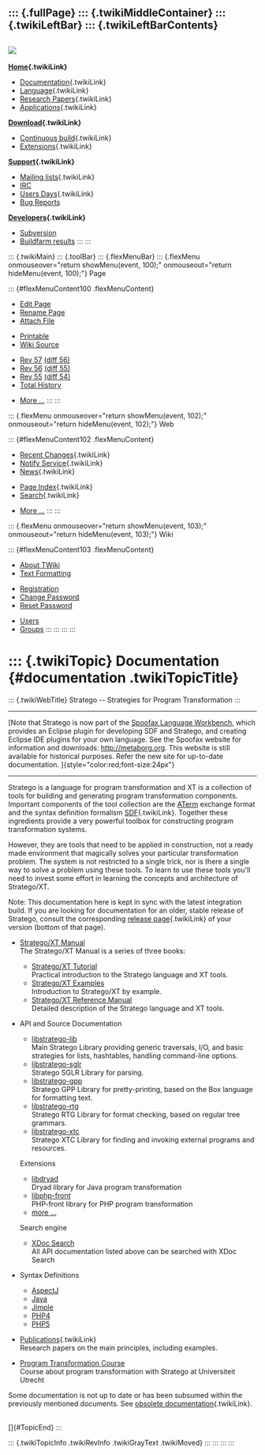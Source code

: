 ::: {.fullPage}
::: {.twikiMiddleContainer}
::: {.twikiLeftBar}
::: {.twikiLeftBarContents}
  ----------------------------------------------------------------------------------
  [![](../pub/Stratego/StrategoLogo/StrategoLogoTextlessWhite-100px.png)](WebHome)
  ----------------------------------------------------------------------------------

**[Home](WebHome){.twikiLink}**

-   [Documentation](StrategoDocumentation){.twikiLink}
-   [Language](StrategoLanguage){.twikiLink}
-   [Research Papers](StrategoPublications){.twikiLink}
-   [Applications](StrategoApplication){.twikiLink}

**[Download](StrategoDownload){.twikiLink}**

-   [Continuous build](ContinuousBuild){.twikiLink}
-   [Extensions](AdditionalPackageDownload){.twikiLink}

**[Support](StrategoSupport){.twikiLink}**

-   [Mailing lists](MailingList){.twikiLink}
-   [IRC](irc://irc.freenode.net/#stratego)
-   [Users Days](StrategoUsersDay){.twikiLink}
-   [Bug Reports](http://yellowgrass.org/project/StrategoXT)

**[Developers](StrategoDev){.twikiLink}**

-   [Subversion](https://svn.strategoxt.org/repos/StrategoXT/strategoxt/trunk)
-   [Buildfarm
    results](http://hydra.nixos.org/jobset/strategoxt/strategoxt-release/all)
:::
:::

::: {.twikiMain}
::: {.toolBar}
::: {.flexMenuBar}
::: {.flexMenu onmouseover="return showMenu(event, 100);" onmouseout="return hideMenu(event, 100);"}
Page

::: {#flexMenuContent100 .flexMenuContent}
-   [Edit
    Page](http://www.program-transformation.org/edit/Stratego/StrategoDocumentation?t=1536825357)
-   [Rename
    Page](http://www.program-transformation.org/rename/Stratego/StrategoDocumentation)
-   [Attach
    File](http://www.program-transformation.org/attach/Stratego/StrategoDocumentation)

<!-- -->

-   [Printable](http://www.program-transformation.org/view/Stratego/StrategoDocumentation?skin=print.pattern)
-   [Wiki
    Source](http://www.program-transformation.org/view/Stratego/StrategoDocumentation?skin=text&raw=on&contenttype=text/plain)

<!-- -->

-   [Rev
    57](http://www.program-transformation.org/view/Stratego/StrategoDocumentation?rev=1.57)
    [(diff 56)](http://www.program-transformation.org/rdiff/Stratego/StrategoDocumentation?rev1=1.57&rev2=1.56)
-   [Rev
    56](http://www.program-transformation.org/view/Stratego/StrategoDocumentation?rev=1.56)
    [(diff 55)](http://www.program-transformation.org/rdiff/Stratego/StrategoDocumentation?rev1=1.56&rev2=1.55)
-   [Rev
    55](http://www.program-transformation.org/view/Stratego/StrategoDocumentation?rev=1.55)
    [(diff 54)](http://www.program-transformation.org/rdiff/Stratego/StrategoDocumentation?rev1=1.55&rev2=1.54)
-   [Total
    History](http://www.program-transformation.org/rdiff/Stratego/StrategoDocumentation)

<!-- -->

-   [More
    \...](http://www.program-transformation.org/oops/Stratego/StrategoDocumentation?template=oopsmore&param1=1.57&param2=1.57)
:::
:::

::: {.flexMenu onmouseover="return showMenu(event, 102);" onmouseout="return hideMenu(event, 102);"}
Web

::: {#flexMenuContent102 .flexMenuContent}
-   [Recent Changes](WebChanges){.twikiLink}
-   [Notify Service](WebNotify){.twikiLink}
-   [News](WebNews){.twikiLink}

<!-- -->

-   [Page Index](WebIndex){.twikiLink}
-   [Search](WebSearch){.twikiLink}

<!-- -->

-   [More
    \...](http://www.program-transformation.org/oops/Stratego/StrategoDocumentation?template=oopsmore&param1=1.57&param2=1.57)
:::
:::

::: {.flexMenu onmouseover="return showMenu(event, 103);" onmouseout="return hideMenu(event, 103);"}
Wiki

::: {#flexMenuContent103 .flexMenuContent}
-   [About
    TWiki](http://www.program-transformation.org/view/TWiki/WebHome)
-   [Text
    Formatting](http://www.program-transformation.org/view/TWiki/TextFormattingRules)

<!-- -->

-   [Registration](http://www.program-transformation.org/view/TWiki/TWikiRegistration)
-   [Change
    Password](http://www.program-transformation.org/view/TWiki/ChangePassword)
-   [Reset
    Password](http://www.program-transformation.org/view/TWiki/ResetPassword)

<!-- -->

-   [Users](http://www.program-transformation.org/view/Main/TWikiUsers)
-   [Groups](http://www.program-transformation.org/view/Main/TWikiGroups)
:::
:::
:::
:::

::: {.twikiTopic}
Documentation {#documentation .twikiTopicTitle}
=============

::: {.twikiWebTitle}
Stratego \-- Strategies for Program Transformation
:::

------------------------------------------------------------------------

[Note that Stratego is now part of the [Spoofax Language
Workbench](http://metaborg.org/spoofax), which provides an Eclipse
plugin for developing SDF and Stratego, and creating Eclipse IDE plugins
for your own language. See the Spoofax website for information and
downloads: <http://metaborg.org>. This website is still available for
historical purposes. Refer the new site for up-to-date documentation.
]{style="color:red;font-size:24px"}

------------------------------------------------------------------------

Stratego is a language for program transformation and XT is a collection
of tools for building and generating program transformation components.
Important components of the tool collection are the
[ATerm](http://www.aterm.org) exchange format and the syntax definition
formalism [SDF](../Sdf/WebHome){.twikiLink}. Together these ingredients
provide a very powerful toolbox for constructing program transformation
systems.

However, they are tools that need to be applied in construction, not a
ready made environment that magically solves your particular
transformation problem. The system is not restricted to a single trick,
nor is there a single way to solve a problem using these tools. To learn
to use these tools you\'ll need to invest some effort in learning the
concepts and architecture of Stratego/XT.

Note: This documentation here is kept in sync with the latest
integration build. If you are looking for documentation for an older,
stable release of Stratego, consult the corresponding [release
page](StrategoDownload){.twikiLink} of your version (bottom of that
page).

-   [Stratego/XT
    Manual](http://hydra.nixos.org/job/strategoxt-docs/strategoxt-manual/html/latest/download/1/manual/chunk-chapter/index.html)\
    The Stratego/XT Manual is a series of three books:

    -   [Stratego/XT
        Tutorial](http://hydra.nixos.org/job/strategoxt-docs/strategoxt-manual/html/latest/download/1/manual/chunk-chapter/tutorial.html)\
        Practical introduction to the Stratego language and XT tools.
    -   [Stratego/XT
        Examples](http://hydra.nixos.org/job/strategoxt-docs/strategoxt-manual/html/latest/download/1/manual/chunk-chapter/examples.html)\
        Introduction to Stratego/XT by example.
    -   [Stratego/XT Reference
        Manual](http://hydra.nixos.org/job/strategoxt-docs/strategoxt-manual/html/latest/download/1/manual/chunk-chapter/reference-manual.html)\
        Detailed description of the Stratego language and XT tools.

-   API and Source Documentation

    -   [libstratego-lib](http://releases.strategoxt.org/docs/api/libstratego-lib/stable/docs/)\
        Main Stratego Library providing generic traversals, I/O, and
        basic strategies for lists, hashtables, handling command-line
        options.
    -   [libstratego-sglr](http://releases.strategoxt.org/docs/api/libstratego-sglr/stable/docs/)\
        Stratego SGLR Library for parsing.
    -   [libstratego-gpp](http://releases.strategoxt.org/docs/api/libstratego-gpp/stable/docs/)\
        Stratego GPP Library for pretty-printing, based on the Box
        language for formatting text.
    -   [libstratego-rtg](http://releases.strategoxt.org/docs/api/libstratego-rtg/stable/docs/)\
        Stratego RTG Library for format checking, based on regular tree
        grammars.
    -   [libstratego-xtc](http://releases.strategoxt.org/docs/api/libstratego-xtc/stable/docs/)\
        Stratego XTC Library for finding and invoking external programs
        and resources.

    Extensions

    -   [libdryad](http://releases.strategoxt.org/docs/api/libdryad/stable/docs/)\
        Dryad library for Java program transformation
    -   [libphp-front](http://releases.strategoxt.org/docs/api/libphp-front/stable/docs/)\
        PHP-front library for PHP program transformation
    -   [more \...](http://releases.strategoxt.org/docs/api/)

    Search engine

    -   [XDoc Search](http://xdoc.martkolthof.nl)\
        All API documentation listed above can be searched with XDoc
        Search

-   Syntax Definitions

    -   [AspectJ](http://releases.strategoxt.org/docs/syntax/aspectj-front/stable/docs/html/languages/aspectj/JavaExtension.sdf.html)
    -   [Java](http://releases.strategoxt.org/docs/syntax/java-front/stable/docs/html/languages/java-15/Main.sdf.html)
    -   [Jimple](http://releases.strategoxt.org/docs/syntax/jimple-front/stable/docs/html/languages/jimple/Main.sdf.html)
    -   [PHP4](http://releases.strategoxt.org/docs/syntax/php-front/stable/docs/html/languages/php/version4/Main.sdf.html)
    -   [PHP5](http://releases.strategoxt.org/docs/syntax/php-front/stable/docs/html/languages/php/version5/Main.sdf.html)

-   [Publications](StrategoPublications){.twikiLink}\
    Research papers on the main principles, including examples.
-   [Program Transformation Course](http://www.cs.uu.nl/wiki/Pt)\
    Course about program transformation with Stratego at Universiteit
    Utrecht

Some documentation is not up to date or has been subsumed within the
previously mentioned documents. See [obsolete
documentation](ObsoleteDocumentation){.twikiLink}.

\
[]{#TopicEnd}
:::

::: {.twikiTopicInfo .twikiRevInfo .twikiGrayText .twikiMoved}
:::
:::
:::
:::
